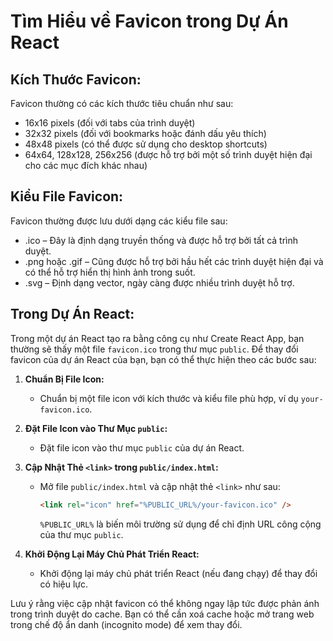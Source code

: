 # Tìm Hiểu về Favicon trong Dự Án React

## Kích Thước Favicon:

Favicon thường có các kích thước tiêu chuẩn như sau:

- 16x16 pixels (đối với tabs của trình duyệt)
- 32x32 pixels (đối với bookmarks hoặc đánh dấu yêu thích)
- 48x48 pixels (có thể được sử dụng cho desktop shortcuts)
- 64x64, 128x128, 256x256 (được hỗ trợ bởi một số trình duyệt hiện đại cho các mục đích khác nhau)

## Kiểu File Favicon:

Favicon thường được lưu dưới dạng các kiểu file sau:

- .ico – Đây là định dạng truyền thống và được hỗ trợ bởi tất cả trình duyệt.
- .png hoặc .gif – Cũng được hỗ trợ bởi hầu hết các trình duyệt hiện đại và có thể hỗ trợ hiển thị hình ảnh trong suốt.
- .svg – Định dạng vector, ngày càng được nhiều trình duyệt hỗ trợ.

## Trong Dự Án React:

Trong một dự án React tạo ra bằng công cụ như Create React App, bạn thường sẽ thấy một file `favicon.ico` trong thư mục `public`. Để thay đổi favicon của dự án React của bạn, bạn có thể thực hiện theo các bước sau:

1. **Chuẩn Bị File Icon:**
   - Chuẩn bị một file icon với kích thước và kiểu file phù hợp, ví dụ `your-favicon.ico`.

2. **Đặt File Icon vào Thư Mục `public`:**
   - Đặt file icon vào thư mục `public` của dự án React.

3. **Cập Nhật Thẻ `<link>` trong `public/index.html`:**
   - Mở file `public/index.html` và cập nhật thẻ `<link>` như sau:

     ```html
     <link rel="icon" href="%PUBLIC_URL%/your-favicon.ico" />
     ```

     `%PUBLIC_URL%` là biến môi trường sử dụng để chỉ định URL công cộng của thư mục `public`.

4. **Khởi Động Lại Máy Chủ Phát Triển React:**
   - Khởi động lại máy chủ phát triển React (nếu đang chạy) để thay đổi có hiệu lực.

Lưu ý rằng việc cập nhật favicon có thể không ngay lập tức được phản ánh trong trình duyệt do cache. Bạn có thể cần xoá cache hoặc mở trang web trong chế độ ẩn danh (incognito mode) để xem thay đổi.
